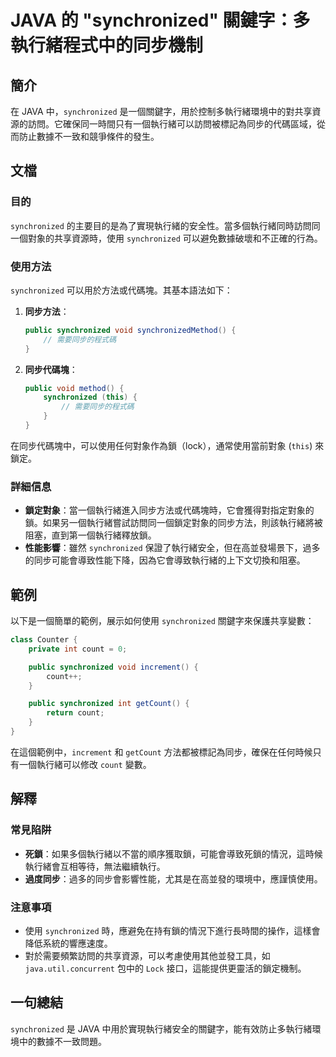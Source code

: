 <!--
Meta Description: # JAVA 的 "synchronized" 關鍵字：多執行緒程式中的同步機制 ## 簡介 在 JAVA 中，`synchronized` 是一個關鍵字，用於控制多執行緒環境中的對共享資源的訪問。它確保同一時間只有一個執行緒可以訪問被標記為同步的代碼區域，從而防止數據不一致和競爭條件的發生。 ##...
Meta Keywords: synchronized, java, public, count, void
-->

# JAVA 的 "synchronized" 關鍵字：多執行緒程式中的同步機制

## 簡介
在 JAVA 中，`synchronized` 是一個關鍵字，用於控制多執行緒環境中的對共享資源的訪問。它確保同一時間只有一個執行緒可以訪問被標記為同步的代碼區域，從而防止數據不一致和競爭條件的發生。

## 文檔
### 目的
`synchronized` 的主要目的是為了實現執行緒的安全性。當多個執行緒同時訪問同一個對象的共享資源時，使用 `synchronized` 可以避免數據破壞和不正確的行為。

### 使用方法
`synchronized` 可以用於方法或代碼塊。其基本語法如下：

1. **同步方法**：
   ```java
   public synchronized void synchronizedMethod() {
       // 需要同步的程式碼
   }
   ```

2. **同步代碼塊**：
   ```java
   public void method() {
       synchronized (this) {
           // 需要同步的程式碼
       }
   }
   ```

在同步代碼塊中，可以使用任何對象作為鎖（lock），通常使用當前對象 (`this`) 來鎖定。

### 詳細信息
- **鎖定對象**：當一個執行緒進入同步方法或代碼塊時，它會獲得對指定對象的鎖。如果另一個執行緒嘗試訪問同一個鎖定對象的同步方法，則該執行緒將被阻塞，直到第一個執行緒釋放鎖。
- **性能影響**：雖然 `synchronized` 保證了執行緒安全，但在高並發場景下，過多的同步可能會導致性能下降，因為它會導致執行緒的上下文切換和阻塞。

## 範例
以下是一個簡單的範例，展示如何使用 `synchronized` 關鍵字來保護共享變數：
```java
class Counter {
    private int count = 0;

    public synchronized void increment() {
        count++;
    }

    public synchronized int getCount() {
        return count;
    }
}
```

在這個範例中，`increment` 和 `getCount` 方法都被標記為同步，確保在任何時候只有一個執行緒可以修改 `count` 變數。

## 解釋
### 常見陷阱
- **死鎖**：如果多個執行緒以不當的順序獲取鎖，可能會導致死鎖的情況，這時候執行緒會互相等待，無法繼續執行。
- **過度同步**：過多的同步會影響性能，尤其是在高並發的環境中，應謹慎使用。

### 注意事項
- 使用 `synchronized` 時，應避免在持有鎖的情況下進行長時間的操作，這樣會降低系統的響應速度。
- 對於需要頻繁訪問的共享資源，可以考慮使用其他並發工具，如 `java.util.concurrent` 包中的 `Lock` 接口，這能提供更靈活的鎖定機制。

## 一句總結
`synchronized` 是 JAVA 中用於實現執行緒安全的關鍵字，能有效防止多執行緒環境中的數據不一致問題。